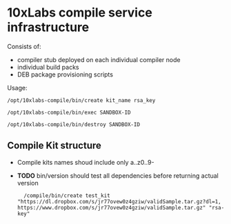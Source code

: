 # 10xLabs compile service infrastructure

Consists of:
* compiler stub deployed on each individual compiler node
* individual build packs
* DEB package provisioning scripts

Usage:

	/opt/10xlabs-compile/bin/create kit_name rsa_key

	/opt/10xlabs-compile/bin/exec SANDBOX-ID

	/opt/10xlabs-compile/bin/destroy SANDBOX-ID 


## Compile Kit structure

* Compile kits names shoud include only a..z0..9-
* **TODO** bin/version should test all dependencies before returning actual version


		/compile/bin/create test_kit "https://dl.dropbox.com/s/jr77ovew0z4gziw/validSample.tar.gz?dl=1, https://www.dropbox.com/s/jr77ovew0z4gziw/validSample.tar.gz" "rsa-key"